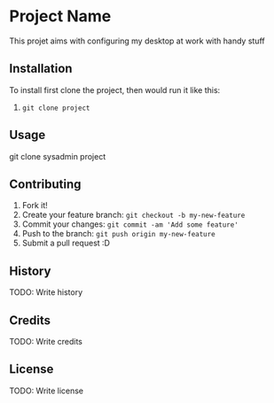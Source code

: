 # Project Name

This projet aims with configuring my desktop at work with handy stuff

## Installation

To install first clone the project, then would run it like this:
1. `git clone project`

## Usage

git clone sysadmin project

## Contributing

1. Fork it!
2. Create your feature branch: `git checkout -b my-new-feature`
3. Commit your changes: `git commit -am 'Add some feature'`
4. Push to the branch: `git push origin my-new-feature`
5. Submit a pull request :D

## History

TODO: Write history

## Credits

TODO: Write credits

## License

TODO: Write license
